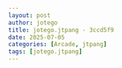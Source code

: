 ```yaml
---
layout: post
author: jotego
title: jotego.jtpang - 3ccd5f9
date: 2025-07-05
categories: [Arcade, jtpang]
tags: [jotego.jtpang]
---
```


